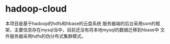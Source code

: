 # hadoop-cloud
本项目是基于hadoop的hdfs和hbase的云盘系统
服务器端的后台采用ssm的框架，主要信息存在mysql当中，目前还没有将本地mysql的数据迁移到hbase中
文件服务器采用hdfs的伪分布式集群模式。
